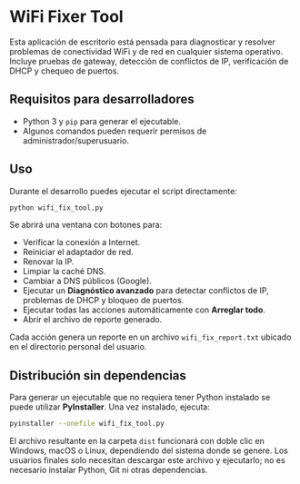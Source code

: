 # WiFi Fixer Tool

Esta aplicación de escritorio está pensada para diagnosticar y resolver problemas de conectividad WiFi y de red en cualquier sistema operativo. Incluye pruebas de gateway, detección de conflictos de IP, verificación de DHCP y chequeo de puertos.

## Requisitos para desarrolladores
- Python 3 y `pip` para generar el ejecutable.
- Algunos comandos pueden requerir permisos de administrador/superusuario.

## Uso

Durante el desarrollo puedes ejecutar el script directamente:

```bash
python wifi_fix_tool.py
```

Se abrirá una ventana con botones para:
- Verificar la conexión a Internet.
- Reiniciar el adaptador de red.
- Renovar la IP.
- Limpiar la caché DNS.
- Cambiar a DNS públicos (Google).
- Ejecutar un **Diagnóstico avanzado** para detectar conflictos de IP, problemas de DHCP y bloqueo de puertos.
- Ejecutar todas las acciones automáticamente con **Arreglar todo**.
- Abrir el archivo de reporte generado.

Cada acción genera un reporte en un archivo `wifi_fix_report.txt` ubicado en el directorio personal del usuario.

## Distribución sin dependencias

Para generar un ejecutable que no requiera tener Python instalado se puede utilizar **PyInstaller**. Una vez instalado, ejecuta:

```bash
pyinstaller --onefile wifi_fix_tool.py
```

El archivo resultante en la carpeta `dist` funcionará con doble clic en Windows, macOS o Linux, dependiendo del sistema donde se genere.
Los usuarios finales solo necesitan descargar este archivo y ejecutarlo; no es necesario instalar Python, Git ni otras dependencias.
